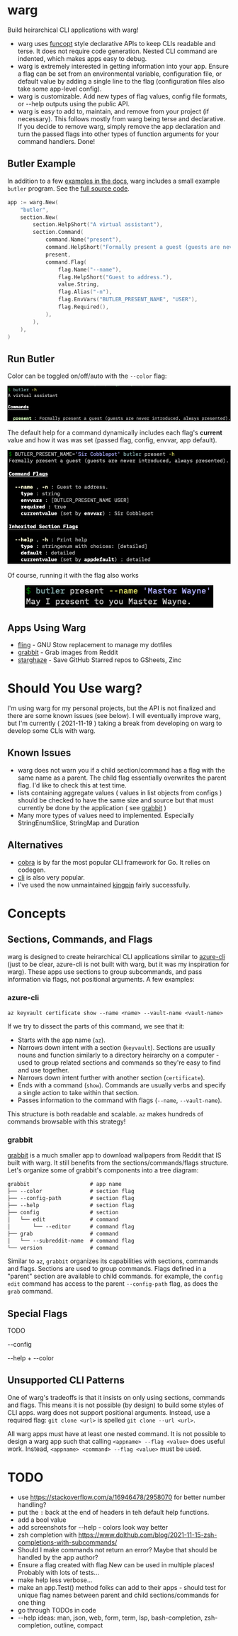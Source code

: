 # warg

Build heirarchical CLI applications with warg!

- warg uses [funcopt](https://dave.cheney.net/2014/10/17/functional-options-for-friendly-apis) style declarative APIs to keep CLIs readable and terse. It does not require code generation. Nested CLI command are indented, which makes apps easy to debug.
- warg is extremely interested in getting information into your app. Ensure a flag can be set from an environmental variable, configuration file, or default value by adding a single line to the flag (configuration files also take some app-level config).
- warg is customizable. Add new types of flag values, config file formats, or --help outputs using the public API.
- warg is easy to add to, maintain, and remove from your project (if necessary). This follows mostly from warg being terse and declarative. If you decide to remove warg, simply remove the app declaration and turn the passed flags into other types of function arguments for your command handlers. Done!

## Butler Example

In addition to a few [examples in the docs](https://pkg.go.dev/github.com/bbkane/warg#pkg-examples), warg includes a small example `butler` program. See the [full source code](./examples/butler/main.go).

```go
app := warg.New(
	"butler",
	section.New(
		section.HelpShort("A virtual assistant"),
		section.Command(
			command.Name("present"),
			command.HelpShort("Formally present a guest (guests are never introduced, always presented)."),
			present,
			command.Flag(
				flag.Name("--name"),
				flag.HelpShort("Guest to address."),
				value.String,
				flag.Alias("-n"),
				flag.EnvVars("BUTLER_PRESENT_NAME", "USER"),
				flag.Required(),
			),
		),
	),
)
```

## Run Butler

Color can be toggled on/off/auto with the `--color` flag:

<p align="center">
  <img src="img/image-20220114210824919.png" alt="Sublime's custom image"/>
</p>

The default help for a command dynamically includes each flag's **current** value and how it was was set (passed flag, config, envvar, app default).

<p align="center">
  <img src="img/image-20220114212104654.png" alt="Sublime's custom image"/>
</p>

Of course, running it with the flag also works

<p align="center">
  <img src="img/image-20220114212309862.png" alt="Sublime's custom image"/>
</p>

## Apps Using Warg

- [fling](https://github.com/bbkane/fling/) - GNU Stow replacement to manage my dotfiles
- [grabbit](https://github.com/bbkane/grabbit) - Grab images from Reddit
- [starghaze](https://github.com/bbkane/starghaze/) - Save GitHub Starred repos to GSheets, Zinc

# Should You Use warg?

I'm using warg for my personal projects, but the API is not finalized and there
are some known issues (see below). I will eventually improve warg, but I'm currently ( 2021-11-19 )
taking a break from developing on warg to develop some CLIs with warg.

## Known Issues

- warg does not warn you if a child section/command has a flag with the same name as a parent. The child flag essentially overwrites the parent flag. I'd like to check this at test time.
- lists containing aggregate values ( values in list objects from configs ) should be checked to have the same size and source but that must currently be done by the application ( see [grabbit](https://github.com/bbkane/grabbit/blob/d1f30b87c4e5c8112f08e9889fa541dbeab66842/main.go#L311) )
- Many more types of values need to implemented. Especially StringEnumSlice, StringMap and Duration

## Alternatives

- [cobra](https://github.com/spf13/cobra) is by far the most popular CLI framework for Go. It relies on codegen.
- [cli](https://github.com/urfave/cli) is also very popular.
- I've used the now unmaintained [kingpin](https://github.com/alecthomas/kingpin) fairly successfully.

# Concepts

## Sections, Commands, and Flags

warg is designed to create heirarchical CLI applications similar to [azure-cli](https://github.com/Azure/azure-cli) (just to be clear, azure-cli is not built with warg, but it was my inspiration for warg). These apps use sections to group subcommands, and pass information via flags, not positional arguments. A few examples:

### azure-cli

```
az keyvault certificate show --name <name> --vault-name <vault-name>
```

If we try to dissect the parts of this command, we see that it:

- Starts with the app name (`az`).
- Narrows down intent with a section (`keyvault`). Sections are usually nouns and function similarly to a directory heirarchy on a computer - used to group related sections and commands so they're easy to find and use together.
- Narrows down intent further with another section (`certificate`).
- Ends with a command (`show`). Commands are usually verbs and specify a single action to take within that section.
- Passes information to the command with flags (`--name`, `--vault-name`).

This structure is both readable and scalable. `az` makes hundreds of commands browsable with this strategy!

### grabbit

[grabbit](https://github.com/bbkane/grabbit) is a much smaller app to download wallpapers from Reddit that IS built with warg. It still benefits from the sections/commands/flags structure. Let's organize some of grabbit's components into a tree diagram:

```
grabbit                   # app name
├── --color               # section flag
├── --config-path         # section flag
├── --help                # section flag
├── config                # section
│   └── edit              # command
│       └── --editor      # command flag
├── grab                  # command
│   └── --subreddit-name  # command flag
└── version               # command
```

Similar to `az`, `grabbit` organizes its capabilities with sections, commands and flags. Sections are used to group commands. Flags defined in a "parent" section are available to child commands. for example, the `config edit` command has access to the parent `--config-path` flag, as does the `grab` command.

## Special Flags

TODO

--config

--help + --color

## Unsupported CLI Patterns

One of warg's tradeoffs is that it insists on only using sections, commands and flags. This means it is not possible (by design) to build some styles of CLI apps. warg does not support positional arguments. Instead, use a required flag: `git clone <url>` is spelled `git clone --url <url>`.

All warg apps must have at least one nested command.  It is not possible to design a warg app such that calling `<appname> --flag <value>` does useful work. Instead, `<appname> <command> --flag <value>` must be used.

# TODO

- use https://stackoverflow.com/a/16946478/2958070 for better number handling?
- put the `:` back at the end of headers in teh default help functions.
- add a bool value
- add screenshots for --help - colors look way better
- zsh completion with https://www.dolthub.com/blog/2021-11-15-zsh-completions-with-subcommands/
- Should I make commands not return an error? Maybe that should be handled by the app author?
- Ensure a flag created with flag.New can be used in multiple places! Probably with lots of tests...
- make help less verbose...
- make an app.Test() method folks can add to their apps - should test for unique flag names between parent and child sections/commands for one thing
- go through TODOs in code
- --help ideas: man, json, web, form, term, lsp, bash-completion, zsh-completion, outline, compact
